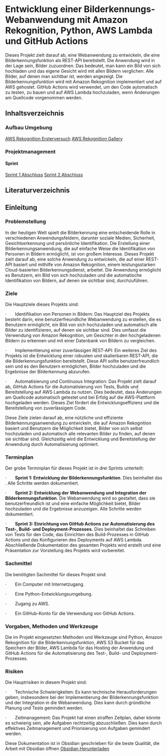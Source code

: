 # Entwicklung einer Bilderkennungs-Webanwendung mit Amazon Rekognition, Python, AWS Lambda und GitHub Actions


Dieses Projekt zielt darauf ab, eine Webanwendung zu entwickeln, die eine Bilderkennungsfunktion als REST-API bereitstellt. Die Anwendung wird in der Lage sein, Bilder zuzuordnen. Das bedeutet, man kann ein Bild von sich hochladen und das eigene Gesicht wird mit allen Bildern verglichen. Alle Bilder, auf denen man sichtbar ist, werden angezeigt. Die Bilderkennungsfunktion wird mit Amazon Rekognition implementiert und auf AWS gehostet. GitHub Actions wird verwendet, um den Code automatisch zu testen, zu bauen und auf AWS Lambda hochzuladen, wenn Änderungen am Quellcode vorgenommen werden.



## Inhaltsverzeichnis
### Aufbau Umgebung
[AWS Rekognition Ersterversuch](docs/Aufbau%20Umgebung/AWS%20Rekognition%20Ersterversuch.md)
[AWS  Rekognition Gallery](docs/Aufbau%20Umgebung/AWS%20%20Rekognition%20Gallery.md)
### Projektmanagement
#### Sprint 
[Sprint 1 Abschluss](docs/Projektorganisation/Sprints/Sprint%201%20Abschluss.md)
[Sprint 2 Abschluss](docs/Projektorganisation/Sprints/Sprint%202%20Abschluss.md)


## Literaturverzeichnis



## Einleitung
### Problemstellung

In der heutigen Welt spielt die Bilderkennung eine entscheidende Rolle in verschiedenen Anwendungsfeldern, darunter soziale Medien, Sicherheit, Gesichtserkennung und persönliche Identifikation. Die Erstellung einer Bilderkennungsanwendung, die auf einfache Weise die Identifikation von Personen in Bildern ermöglicht, ist von großem Interesse. Dieses Projekt zielt darauf ab, eine solche Anwendung zu entwickeln, die auf einer REST-API basiert und mithilfe von Amazon Rekognition, einem leistungsstarken Cloud-basierten Bilderkennungsdienst, arbeitet. Die Anwendung ermöglicht es Benutzern, ein Bild von sich hochzuladen und die automatische Identifikation von Bildern, auf denen sie sichtbar sind, durchzuführen.

### Ziele

Die Hauptziele dieses Projekts sind:

·       Identifikation von Personen in Bildern: Das Hauptziel des Projekts besteht darin, eine benutzerfreundliche Webanwendung zu erstellen, die es Benutzern ermöglicht, ein Bild von sich hochzuladen und automatisch alle Bilder zu identifizieren, auf denen sie sichtbar sind. Dies umfasst die Verwendung von Amazon Rekognition, um Gesichter in den hochgeladenen Bildern zu erkennen und mit einer Datenbank von Bildern zu vergleichen.

·       Implementierung einer zuverlässigen REST-API: Ein weiteres Ziel des Projekts ist die Entwicklung einer robusten und skalierbaren REST-API, die die Bilderkennungsfunktion bereitstellt. Diese API sollte benutzerfreundlich sein und es den Benutzern ermöglichen, Bilder hochzuladen und die Ergebnisse der Bilderkennung abzurufen.

·       Automatisierung und Continuous Integration: Das Projekt zielt darauf ab, GitHub Actions für die Automatisierung von Tests, Builds und Bereitstellung auf AWS Lambda zu nutzen. Dies bedeutet, dass Änderungen am Quellcode automatisch getestet und bei Erfolg auf die AWS-Plattform hochgeladen werden. Dieses Ziel fördert die Entwicklungseffizienz und die Bereitstellung von zuverlässigem Code.

Diese Ziele zielen darauf ab, eine nützliche und effiziente Bilderkennungsanwendung zu entwickeln, die auf Amazon Rekognition basiert und Benutzern die Möglichkeit bietet, Bilder von sich selbst hochzuladen und automatisch alle relevanten Bilder zu finden, auf denen sie sichtbar sind. Gleichzeitig wird die Entwicklung und Bereitstellung der Anwendung durch Automatisierung optimiert.  

### Terminplan

Der grobe Terminplan für dieses Projekt ist in drei Sprints unterteilt:

·       **Sprint 1: Entwicklung der Bilderkennungsfunktion**. Dies beinhaltet das . Alle Schritte werden dokumentiert.

·       **Sprint 2: Entwicklung der Webanwendung und Integration der Bilderkennungsfunktion**. Die Webanwendung wird so gestaltet, dass sie benutzerfreundlich ist und eine einfache Möglichkeit bietet, Bilder hochzuladen und die Ergebnisse anzuzeigen. Alle Schritte werden dokumentiert.

·       **Sprint 3: Einrichtung von GitHub Actions zur Automatisierung des Test-, Build- und Deployment-Prozesses.** Dies beinhaltet das Schreiben von Tests für den Code, das Einrichten des Build-Prozesses in GitHub Actions und das Konfigurieren des Deployments auf AWS Lambda. Abschließende Dokumentation des gesamten Projekts wird erstellt und eine Präsentation zur Vorstellung des Projekts wird vorbereitet.

### Sachmittel

Die benötigten Sachmittel für dieses Projekt sind:

·       Ein Computer mit Internetzugang.

·       Eine Python-Entwicklungsumgebung.

·       Zugang zu AWS.

·       Ein GitHub-Konto für die Verwendung von GitHub Actions.

### Vorgaben, Methoden und Werkzeuge

Die im Projekt eingesetzten Methoden und Werkzeuge sind Python, Amazon Rekognition für die Bilderkennungsfunktion, AWS S3 Bucket für das Speichern der Bilder, AWS Lambda für das Hosting der Anwendung und GitHub Actions für die Automatisierung des Test-, Build- und Deployment-Prozesses.

### Risiken

Die Hauptrisiken in diesem Projekt sind:

·       Technische Schwierigkeiten: Es kann technische Herausforderungen geben, insbesondere bei der Implementierung der Bilderkennungsfunktion und der Integration in die Webanwendung. Dies kann durch gründliche Planung und Tests gemindert werden.

·       Zeitmanagement: Das Projekt hat einen straffen Zeitplan, daher könnte es schwierig sein, alle Aufgaben rechtzeitig abzuschließen. Dies kann durch effektives Zeitmanagement und Priorisierung von Aufgaben gemindert werden.








Diese Dokumentation ist in Obsidian geschrieben für die beste Qualität, die Arbeit mit Obsidian öffnen [Obsidian Herunterladen](https://obsidian.md/)
